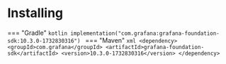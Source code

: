 # Installing

=== "Gradle"
    ```kotlin
    implementation("com.grafana:grafana-foundation-sdk:10.3.0-1732830316")
    ```
=== "Maven"
    ```xml
    <dependency>
        <groupId>com.grafana</groupId>
        <artifactId>grafana-foundation-sdk</artifactId>
        <version>10.3.0-1732830316</version>
    </dependency>
    ```
